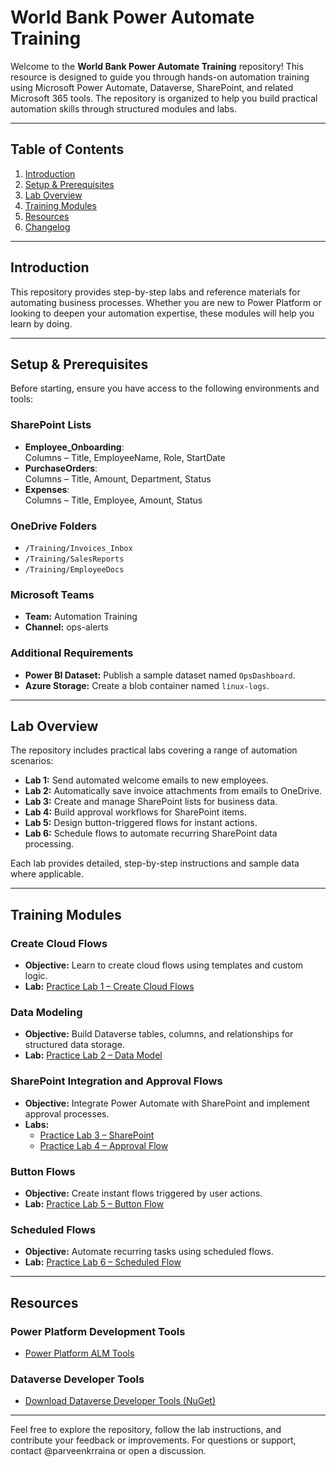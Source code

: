 # World Bank Power Automate Training

Welcome to the **World Bank Power Automate Training** repository! This resource is designed to guide you through hands-on automation training using Microsoft Power Automate, Dataverse, SharePoint, and related Microsoft 365 tools. The repository is organized to help you build practical automation skills through structured modules and labs.

---

## Table of Contents

1. [Introduction](#introduction)
2. [Setup & Prerequisites](#setup--prerequisites)
3. [Lab Overview](#lab-overview)
4. [Training Modules](#training-modules)
5. [Resources](#resources)
6. [Changelog](#changelog)

---

## Introduction

This repository provides step-by-step labs and reference materials for automating business processes. Whether you are new to Power Platform or looking to deepen your automation expertise, these modules will help you learn by doing.

---

## Setup & Prerequisites

Before starting, ensure you have access to the following environments and tools:

### SharePoint Lists

- **Employee_Onboarding**:  
   Columns – Title, EmployeeName, Role, StartDate
- **PurchaseOrders**:  
   Columns – Title, Amount, Department, Status
- **Expenses**:  
   Columns – Title, Employee, Amount, Status

### OneDrive Folders

- `/Training/Invoices_Inbox`
- `/Training/SalesReports`
- `/Training/EmployeeDocs`

### Microsoft Teams

- **Team:** Automation Training  
- **Channel:** ops-alerts

### Additional Requirements

- **Power BI Dataset:** Publish a sample dataset named `OpsDashboard`.
- **Azure Storage:** Create a blob container named `linux-logs`.

---

## Lab Overview

The repository includes practical labs covering a range of automation scenarios:

- **Lab 1:** Send automated welcome emails to new employees.
- **Lab 2:** Automatically save invoice attachments from emails to OneDrive.
- **Lab 3:** Create and manage SharePoint lists for business data.
- **Lab 4:** Build approval workflows for SharePoint items.
- **Lab 5:** Design button-triggered flows for instant actions.
- **Lab 6:** Schedule flows to automate recurring SharePoint data processing.

Each lab provides detailed, step-by-step instructions and sample data where applicable.

---

## Training Modules

### Create Cloud Flows

- **Objective:** Learn to create cloud flows using templates and custom logic.
- **Lab:** [Practice Lab 1 – Create Cloud Flows](Labs/M01L01_Create_flows.md)

### Data Modeling

- **Objective:** Build Dataverse tables, columns, and relationships for structured data storage.
- **Lab:** [Practice Lab 2 – Data Model](Labs/M02L01_Data_model.md)

### SharePoint Integration and Approval Flows

- **Objective:** Integrate Power Automate with SharePoint and implement approval processes.
- **Labs:**
   - [Practice Lab 3 – SharePoint](Labs/M03L01_SharePoint.md)
   - [Practice Lab 4 – Approval Flow](Labs/M03L02_Approval_flow.md)

### Button Flows

- **Objective:** Create instant flows triggered by user actions.
- **Lab:** [Practice Lab 5 – Button Flow](Labs/M04L01_Button_flow.md)

### Scheduled Flows

- **Objective:** Automate recurring tasks using scheduled flows.
- **Lab:** [Practice Lab 6 – Scheduled Flow](Labs/M05L01_Scheduled_flow.md)

---

## Resources

### Power Platform Development Tools

- [Power Platform ALM Tools](https://learn.microsoft.com/en-us/power-platform/developer/tools-alm)

### Dataverse Developer Tools

- [Download Dataverse Developer Tools (NuGet)](https://learn.microsoft.com/en-us/power-apps/developer/data-platform/download-tools-nuget)

---

Feel free to explore the repository, follow the lab instructions, and contribute your feedback or improvements. For questions or support, contact @parveenkrraina or open a discussion.
